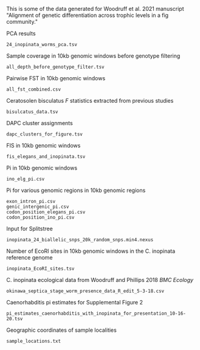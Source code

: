 This is some of the data generated for Woodruff et al. 2021 manuscript "Alignment of genetic differentiation across trophic levels in a fig community."

PCA results
```
24_inopinata_worms_pca.tsv
```

Sample coverage in 10kb genomic windows before genotype filtering
```
all_depth_before_genotype_filter.tsv
```

Pairwise FST in 10kb genomic windows
```
all_fst_combined.csv
```

Ceratosolen bisculatus _F_ statistics extracted from previous studies
```
bisulcatus_data.tsv
```

DAPC cluster assignments
```
dapc_clusters_for_figure.tsv
```

FIS in 10kb genomic windows
```
fis_elegans_and_inopinata.tsv
```

Pi in 10kb genomic windows
```
ino_elg_pi.csv
```
Pi for various genomic regions in 10kb genomic regions
```
exon_intron_pi.csv
genic_intergenic_pi.csv
codon_position_elegans_pi.csv
codon_position_ino_pi.csv
```

Input for Splitstree
```
inopinata_24_biallelic_snps_20k_random_snps.min4.nexus
```

Number of EcoRI sites in 10kb genomic windows in the C. inopinata reference genome
```
inopinata_EcoRI_sites.tsv
```

C. inopinata ecological data from Woodruff and Phillips 2018 _BMC Ecology_
```
okinawa_septica_stage_worm_presence_data_R_edit_5-3-18.csv
```

Caenorhabditis pi estimates for Supplemental Figure 2
```
pi_estimates_caenorhabditis_with_inopinata_for_presentation_10-16-20.tsv
```

Geographic coordinates of sample localities
```
sample_locations.txt 
```

